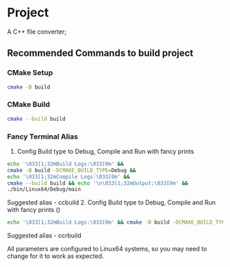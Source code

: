  # Project

 A C++ file converter;

 ## Recommended Commands to build project

 ### CMake Setup

 ```bash
 cmake -B build
 ```
 ### CMake Build
 ```bash
 cmake --build build
 ```

### Fancy Terminal Alias

1. Config Build type to Debug, Compile and Run with fancy prints
 ```bash
echo '\033[1;32mBuild Logs:\033[0m' && 
cmake -B build -DCMAKE_BUILD_TYPE=Debug && 
echo '\033[1;32mCompile Logs:\033[0m' && 
cmake --build build && echo '\n\033[1;32mOutput:\033[0m' && 
./bin/Linux64/Debug/main
 ```
  Suggested alias - ccbuild
2. Config Build type to Debug, Compile and Run with fancy prints ()
 ```bash
echo '\033[1;32mBuild Logs:\033[0m' && cmake -B build -DCMAKE_BUILD_TYPE=Release && echo '\033[1;32mCompile Logs:\033[0m' && cmake --build build && echo '\n\033[1;32mOutput:\033[0m' && ./bin/Linux64/Debug/main
 ```
 Suggested alias - ccrbuild

 All parameters are configured to Linux64 systems, so you may need to change for it to work as expected.